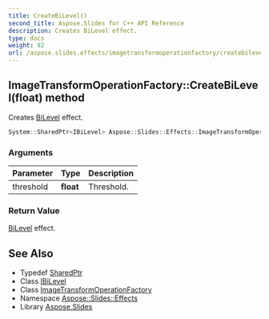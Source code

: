 ```yaml
---
title: CreateBiLevel()
second_title: Aspose.Slides for C++ API Reference
description: Creates BiLevel effect.
type: docs
weight: 92
url: /aspose.slides.effects/imagetransformoperationfactory/createbilevel/
---
```

## ImageTransformOperationFactory::CreateBiLevel(float) method


Creates [BiLevel](../../bilevel/) effect.

```cpp
System::SharedPtr<IBiLevel> Aspose::Slides::Effects::ImageTransformOperationFactory::CreateBiLevel(float threshold) override
```


### Arguments

| Parameter | Type | Description |
| --- | --- | --- |
| threshold | **float** | Threshold. |

### Return Value

[BiLevel](../../bilevel/) effect.

## See Also

* Typedef [SharedPtr](../../../system/sharedptr/)
* Class [IBiLevel](../../ibilevel/)
* Class [ImageTransformOperationFactory](../)
* Namespace [Aspose::Slides::Effects](../../)
* Library [Aspose.Slides](../../../)
